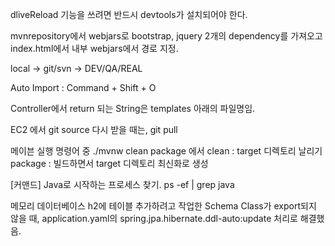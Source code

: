 dliveReload 기능을 쓰려면 반드시 devtools가 설치되어야 한다.

mvnrepository에서 webjars로 bootstrap, jquery 2개의 dependency를 가져오고 index.html에서 내부 webjars에서 경로 지정.

local -> git/svn -> DEV/QA/REAL

Auto Import : Command + Shift + O

Controller에서 return 되는 String은 templates 아래의 파일명임.

EC2 에서 git source 다시 받을 때는, git pull

메이븐 실행 명령어 중 ./mvnw clean package 에서
clean : target 디렉토리 날리기
package : 빌드하면서 target 디렉토리 최신화로 생성

[커맨드] Java로 시작하는 프로세스 찾기.
ps -ef | grep java

메모리 데이터베이스 h2에 테이블 추가하려고 작업한 Schema Class가 export되지 않을 때, application.yaml의 spring.jpa.hibernate.ddl-auto:update 처리로 해결했음.
